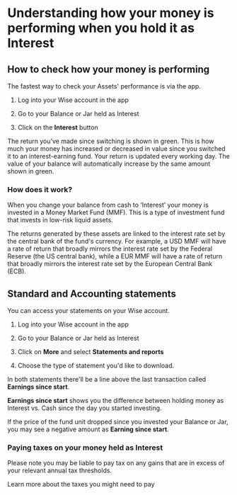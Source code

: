 # Understanding how your money is performing when you hold it as Interest

##  **How to check how your money is performing**

The fastest way to check your Assets' performance is via the app.

  1. Log into your Wise account in the app 

  2. Go to your Balance or Jar held as Interest 

  3. Click on the **Interest** button 




The return you’ve made since switching is shown in green. This is how much your money has increased or decreased in value since you switched it to an interest-earning fund. Your return is updated every working day. The value of your balance will automatically increase by the same amount shown in green. 

### **How does it work?**

When you change your balance from cash to ‘Interest’ your money is invested in a Money Market Fund (MMF). This is a type of investment fund that invests in low-risk liquid assets. 

The returns generated by these assets are linked to the interest rate set by the central bank of the fund's currency. For example, a USD MMF will have a rate of return that broadly mirrors the interest rate set by the Federal Reserve (the US central bank), while a EUR MMF will have a rate of return that broadly mirrors the interest rate set by the European Central Bank (ECB). 

## **Standard and Accounting statements**

You can access your statements on your Wise account. 

  1. Log into your Wise account in the app 

  2. Go to your Balance or Jar held as Interest 

  3. Click on **More** and select **Statements and reports**

  4. Choose the type of statement you'd like to download.




In both statements there'll be a line above the last transaction called **Earnings since start**.

 **Earnings since start** shows you the difference between holding money as Interest vs. Cash since the day you started investing. 

If the price of the fund unit dropped since you invested your Balance or Jar, you may see a negative amount as **Earning since start**. 

### **Paying taxes on your money held as Interest**

Please note you may be liable to pay tax on any gains that are in excess of your relevant annual tax thresholds. 

Learn more about the taxes you might need to pay